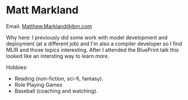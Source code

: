 # Matt Markland 

Email: Matthew.Markland@ibm.com

Why here: I previously did some work with model development and deployment (at a different job) and I'm also a compiler developer so I find MLIR and those topics interesting. After I attended the BluePrint talk this looked like an intersting way to learn more.

Hobbies:
* Reading (non-fiction, sci-fi, fantasy).
* Role Playing Games
* Baseball (coaching and watching).

